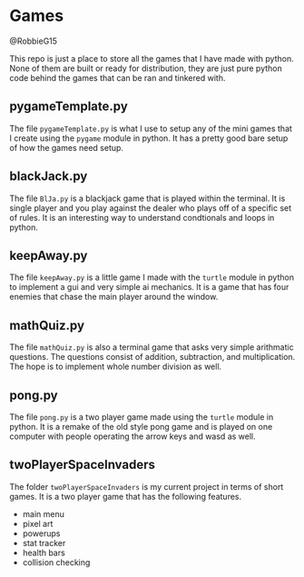 # Games 

 @RobbieG15

This repo is just a place to store all the games that I have made with python. None of them are built or ready for distribution, they are just pure python code behind the games that can be ran and tinkered with.

## pygameTemplate.py

The file `pygameTemplate.py` is what I use to setup any of the mini games that I create using the `pygame` module in python. It has a pretty good bare setup of how the games need setup.

## blackJack.py

The file `BlJa.py` is a blackjack game that is played within the terminal. It is single player and you play against the dealer who plays off of a specific set of rules. It is an interesting way to understand condtionals and loops in python.

## keepAway.py

The file `keepAway.py` is a little game I made with the `turtle` module in python to implement a gui and very simple ai mechanics. It is a game that has four enemies that chase the main player around the window.

## mathQuiz.py

The file `mathQuiz.py` is also a terminal game that asks very simple arithmatic questions. The questions consist of addition, subtraction, and multiplication. The hope is to implement whole number division as well.

## pong.py

The file `pong.py` is a two player game made using the `turtle` module in python. It is a remake of the old style pong game and is played on one computer with people operating the arrow keys and wasd as well.

## twoPlayerSpaceInvaders

The folder `twoPlayerSpaceInvaders` is my current project in terms of short games. It is a two player game that has the following features.

* main menu
* pixel art
* powerups
* stat tracker
* health bars
* collision checking
